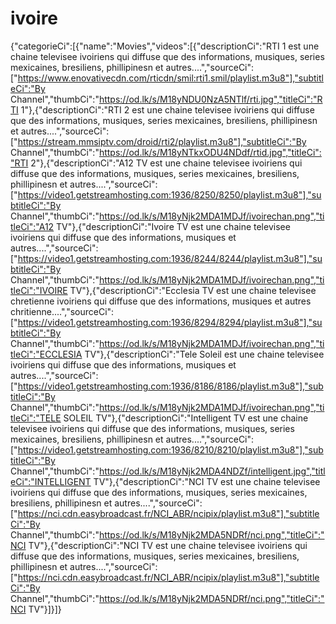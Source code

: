 # ivoire
{"categorieCi":[{"name":"Movies","videos":[{"descriptionCi":"RTI 1 est une chaine televisee ivoiriens qui diffuse que des informations, musiques, series mexicaines, bresiliens, phillipinesn et autres....","sourceCi":["https://www.enovativecdn.com/rticdn/smil:rti1.smil/playlist.m3u8"],"subtitleCi":"By Channel","thumbCi":"https://od.lk/s/M18yNDU0NzA5NTlf/rti.jpg","titleCi":"RTI 1"},{"descriptionCi":"RTI 2 est une chaine televisee ivoiriens qui diffuse que des informations, musiques, series mexicaines, bresiliens, phillipinesn et autres....","sourceCi":["https://stream.mmsiptv.com/droid/rti2/playlist.m3u8"],"subtitleCi":"By Channel","thumbCi":"https://od.lk/s/M18yNTkxODU4NDdf/rtid.jpg","titleCi":"RTI 2"},{"descriptionCi":"A12 TV est une chaine televisee ivoiriens qui diffuse que des informations, musiques, series mexicaines, bresiliens, phillipinesn et autres....","sourceCi":["https://video1.getstreamhosting.com:1936/8250/8250/playlist.m3u8"],"subtitleCi":"By Channel","thumbCi":"https://od.lk/s/M18yNjk2MDA1MDJf/ivoirechan.png","titleCi":"A12 TV"},{"descriptionCi":"Ivoire TV est une chaine televisee ivoiriens qui diffuse que des informations, musiques et autres....","sourceCi":["https://video1.getstreamhosting.com:1936/8244/8244/playlist.m3u8"],"subtitleCi":"By Channel","thumbCi":"https://od.lk/s/M18yNjk2MDA1MDJf/ivoirechan.png","titleCi":"IVOIRE TV"},{"descriptionCi":"Ecclesia TV est une chaine televisee chretienne ivoiriens qui diffuse que des informations, musiques et autres chritienne....","sourceCi":["https://video1.getstreamhosting.com:1936/8294/8294/playlist.m3u8"],"subtitleCi":"By Channel","thumbCi":"https://od.lk/s/M18yNjk2MDA1MDJf/ivoirechan.png","titleCi":"ECCLESIA TV"},{"descriptionCi":"Tele Soleil est une chaine televisee ivoiriens qui diffuse que des informations, musiques et autres....","sourceCi":["https://video1.getstreamhosting.com:1936/8186/8186/playlist.m3u8"],"subtitleCi":"By Channel","thumbCi":"https://od.lk/s/M18yNjk2MDA1MDJf/ivoirechan.png","titleCi":"TELE SOLEIL TV"},{"descriptionCi":"Intelligent TV est une chaine televisee ivoiriens qui diffuse que des informations, musiques, series mexicaines, bresiliens, phillipinesn et autres....","sourceCi":["https://video1.getstreamhosting.com:1936/8210/8210/playlist.m3u8"],"subtitleCi":"By Channel","thumbCi":"https://od.lk/s/M18yNjk2MDA4NDZf/intelligent.jpg","titleCi":"INTELLIGENT TV"},{"descriptionCi":"NCI TV est une chaine televisee ivoiriens qui diffuse que des informations, musiques, series mexicaines, bresiliens, phillipinesn et autres....","sourceCi":["https://nci.cdn.easybroadcast.fr/NCI_ABR/ncipix/playlist.m3u8"],"subtitleCi":"By Channel","thumbCi":"https://od.lk/s/M18yNjk2MDA5NDRf/nci.png","titleCi":"NCI TV"},{"descriptionCi":"NCI TV est une chaine televisee ivoiriens qui diffuse que des informations, musiques, series mexicaines, bresiliens, phillipinesn et autres....","sourceCi":["https://nci.cdn.easybroadcast.fr/NCI_ABR/ncipix/playlist.m3u8"],"subtitleCi":"By Channel","thumbCi":"https://od.lk/s/M18yNjk2MDA5NDRf/nci.png","titleCi":"NCI TV"}]}]}
